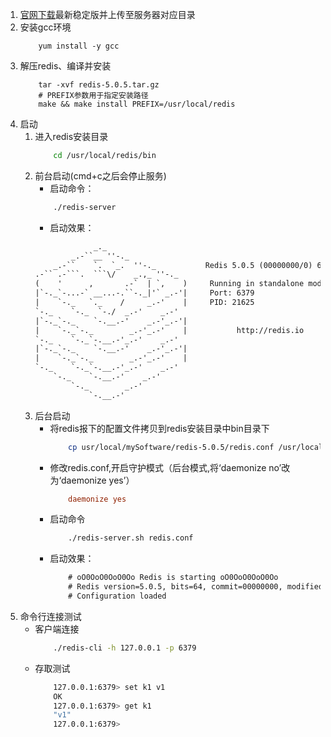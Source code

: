 1. [官网下载](http://redis.io/)最新稳定版并上传至服务器对应目录
1. 安装gcc环境
    ```
        yum install -y gcc
    ```
1. 解压redis、编译并安装
    ```
        tar -xvf redis-5.0.5.tar.gz
        # PREFIX参数用于指定安装路径
        make && make install PREFIX=/usr/local/redis
    ```
1. 启动
    1. 进入redis安装目录
        ``` sh
            cd /usr/local/redis/bin
        ```
    1. 前台启动(cmd+c之后会停止服务)
        * 启动命令：
        ``` sh
            ./redis-server
        ```
        * 启动效果：
        ``` txt
                     _._
                _.-``__ ''-._
            _.-``    `.  `_.  ''-._           Redis 5.0.5 (00000000/0) 64 bit
        .-`` .-```.  ```\/    _.,_ ''-._
        (    '      ,       .-`  | `,    )     Running in standalone mode
        |`-._`-...-` __...-.``-._|'` _.-'|     Port: 6379
        |    `-._   `._    /     _.-'    |     PID: 21625
        `-._    `-._  `-./  _.-'    _.-'
        |`-._`-._    `-.__.-'    _.-'_.-'|
        |    `-._`-._        _.-'_.-'    |           http://redis.io
        `-._    `-._`-.__.-'_.-'    _.-'
        |`-._`-._    `-.__.-'    _.-'_.-'|
        |    `-._`-._        _.-'_.-'    |
        `-._    `-._`-.__.-'_.-'    _.-'
            `-._    `-.__.-'    _.-'
                `-._        _.-'
                    `-.__.-'
        ```    
    1. 后台启动
        * 将redis报下的配置文件拷贝到redis安装目录中bin目录下
            ``` sh
                cp usr/local/mySoftware/redis-5.0.5/redis.conf /usr/local/redis/bin/
            ```
        * 修改redis.conf,开启守护模式（后台模式,将‘daemonize no’改为‘daemonize yes’）
            ``` conf
                daemonize yes
            ```
        * 启动命令
            ``` sh
                ./redis-server.sh redis.conf
            ```
        * 启动效果：
            ``` txt
                # oO0OoO0OoO0Oo Redis is starting oO0OoO0OoO0Oo
                # Redis version=5.0.5, bits=64, commit=00000000, modified=0, pid=21667, just started
                # Configuration loaded
            ```
1. 命令行连接测试
    * 客户端连接
        ``` sh
            ./redis-cli -h 127.0.0.1 -p 6379
        ```
    * 存取测试
        ``` sh
            127.0.0.1:6379> set k1 v1
            OK
            127.0.0.1:6379> get k1
            "v1"
            127.0.0.1:6379> 
        ```
